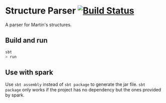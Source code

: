 # Structure Parser [![Build Status](https://travis-ci.org/BIGDATA2015-AIIDA-EXTENSION/Structure-Analysis.svg?branch=travis)](https://travis-ci.org/BIGDATA2015-AIIDA-EXTENSION/Structure-Analysis)

A parser for Martin's structures.

## Build and run

```Scala
sbt
> run
```

## Use with spark
Use `sbt assembly` instead of `sbt package` to generate the jar file. `sbt package` only works if the project has no dependency but the ones provided by spark.
